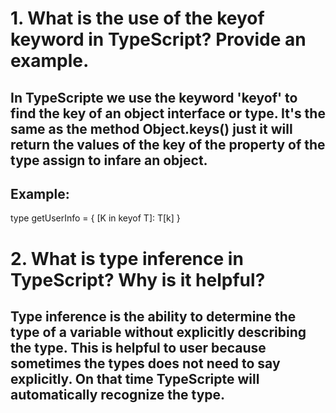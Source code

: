 # 1. What is the use of the keyof keyword in TypeScript? Provide an example.

## In TypeScripte we use the keyword 'keyof' to find the key of an object interface or type. It's the same as the method Object.keys() just it will return the values of the key of the property of the type assign to infare an object.

## Example:

type getUserInfo<T> = {
[K in keyof T]: T[k]
}

# 2. What is type inference in TypeScript? Why is it helpful?

## Type inference is the ability to determine the type of a variable without explicitly describing the type. This is helpful to user because sometimes the types does not need to say explicitly. On that time TypeScripte will automatically recognize the type.

